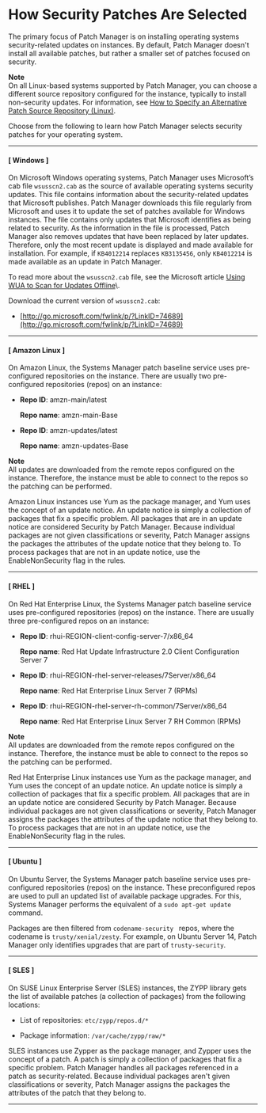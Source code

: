 # How Security Patches Are Selected<a name="patch-manager-how-it-works-selection"></a>

The primary focus of Patch Manager is on installing operating systems security\-related updates on instances\. By default, Patch Manager doesn't install all available patches, but rather a smaller set of patches focused on security\.

**Note**  
On all Linux\-based systems supported by Patch Manager, you can choose a different source repository configured for the instance, typically to install non\-security updates\. For information, see [How to Specify an Alternative Patch Source Repository \(Linux\)](patch-manager-how-it-works-alt-source-repository.md)\.

Choose from the following to learn how Patch Manager selects security patches for your operating system\.

------
#### [ Windows ]

On Microsoft Windows operating systems, Patch Manager uses Microsoft’s cab file `wsusscn2.cab` as the source of available operating systems security updates\. This file contains information about the security\-related updates that Microsoft publishes\. Patch Manager downloads this file regularly from Microsoft and uses it to update the set of patches available for Windows instances\. The file contains only updates that Microsoft identifies as being related to security\. As the information in the file is processed, Patch Manager also removes updates that have been replaced by later updates\. Therefore, only the most recent update is displayed and made available for installation\. For example, if `KB4012214` replaces `KB3135456`, only `KB4012214` is made available as an update in Patch Manager\.

To read more about the `wsusscn2.cab` file, see the Microsoft article [Using WUA to Scan for Updates Offline](https://msdn.microsoft.com/en-us/library/windows/desktop/aa387290(v=vs.85).aspx)\.

Download the current version of `wsusscn2.cab`:

+ [http://go.microsoft.com/fwlink/p/?LinkID=74689](http://go.microsoft.com/fwlink/p/?LinkID=74689)

------
#### [ Amazon Linux ]

On Amazon Linux, the Systems Manager patch baseline service uses pre\-configured repositories on the instance\. There are usually two pre\-configured repositories \(repos\) on an instance:

+ **Repo ID**: amzn\-main/latest

  **Repo name**: amzn\-main\-Base

+ **Repo ID**: amzn\-updates/latest

  **Repo name**: amzn\-updates\-Base

**Note**  
All updates are downloaded from the remote repos configured on the instance\. Therefore, the instance must be able to connect to the repos so the patching can be performed\.

Amazon Linux instances use Yum as the package manager, and Yum uses the concept of an update notice\. An update notice is simply a collection of packages that fix a specific problem\. All packages that are in an update notice are considered Security by Patch Manager\. Because individual packages are not given classifications or severity, Patch Manager assigns the packages the attributes of the update notice that they belong to\. To process packages that are not in an update notice, use the EnableNonSecurity flag in the rules\.

------
#### [ RHEL ]

On Red Hat Enterprise Linux, the Systems Manager patch baseline service uses pre\-configured repositories \(repos\) on the instance\. There are usually three pre\-configured repos on an instance:

+ **Repo ID**: rhui\-REGION\-client\-config\-server\-7/x86\_64

  **Repo name**: Red Hat Update Infrastructure 2\.0 Client Configuration Server 7

+ **Repo ID**: rhui\-REGION\-rhel\-server\-releases/7Server/x86\_64

  **Repo name**: Red Hat Enterprise Linux Server 7 \(RPMs\)

+ **Repo ID**: rhui\-REGION\-rhel\-server\-rh\-common/7Server/x86\_64

  **Repo name**: Red Hat Enterprise Linux Server 7 RH Common \(RPMs\)

**Note**  
All updates are downloaded from the remote repos configured on the instance\. Therefore, the instance must be able to connect to the repos so the patching can be performed\.

Red Hat Enterprise Linux instances use Yum as the package manager, and Yum uses the concept of an update notice\. An update notice is simply a collection of packages that fix a specific problem\. All packages that are in an update notice are considered Security by Patch Manager\. Because individual packages are not given classifications or severity, Patch Manager assigns the packages the attributes of the update notice that they belong to\. To process packages that are not in an update notice, use the EnableNonSecurity flag in the rules\.

------
#### [ Ubuntu ]

On Ubuntu Server, the Systems Manager patch baseline service uses pre\-configured repositories \(repos\) on the instance\. These preconfigured repos are used to pull an updated list of available package upgrades\. For this, Systems Manager performs the equivalent of a `sudo apt-get update` command\. 

Packages are then filtered from `codename-security ` repos, where the codename is `trusty/xenial/zesty`\. For example, on Ubuntu Server 14, Patch Manager only identifies upgrades that are part of `trusty-security`\. 

------
#### [ SLES ]

On SUSE Linux Enterprise Server \(SLES\) instances, the ZYPP library gets the list of available patches \(a collection of packages\) from the following locations:

+ List of repositories: `etc/zypp/repos.d/*`

+ Package information: `/var/cache/zypp/raw/*`

SLES instances use Zypper as the package manager, and Zypper uses the concept of a patch\. A patch is simply a collection of packages that fix a specific problem\. Patch Manager handles all packages referenced in a patch as security\-related\. Because individual packages aren't given classifications or severity, Patch Manager assigns the packages the attributes of the patch that they belong to\.

------
